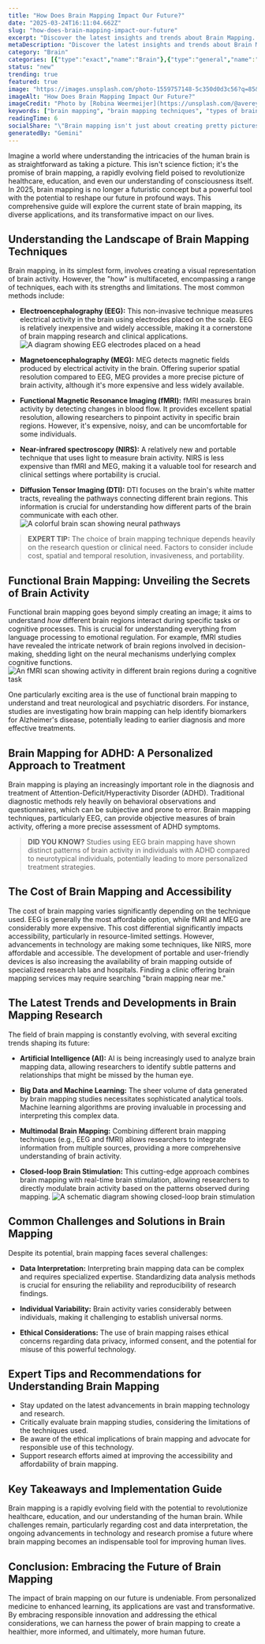 ```yaml
---
title: "How Does Brain Mapping Impact Our Future?"
date: "2025-03-24T16:11:04.662Z"
slug: "how-does-brain-mapping-impact-our-future"
excerpt: "Discover the latest insights and trends about Brain Mapping. This comprehensive guide covers everything you need to know about Brain Mapping in 2025."
metaDescription: "Discover the latest insights and trends about Brain Mapping. This comprehensive guide covers everything you need to know about Brain Mapping in 2025."
category: "Brain"
categories: [{"type":"exact","name":"Brain"},{"type":"general","name":"Medicine"},{"type":"medium","name":"Neurology"},{"type":"specific","name":"fMRI"},{"type":"niche","name":"Functional Connectivity"}]
status: "new"
trending: true
featured: true
image: "https://images.unsplash.com/photo-1559757148-5c350d0d3c56?q=85&w=1200&fit=max&fm=webp&auto=compress"
imageAlt: "How Does Brain Mapping Impact Our Future?"
imageCredit: "Photo by [Robina Weermeijer](https://unsplash.com/@averey) on Unsplash"
keywords: ["brain mapping", "brain mapping techniques", "types of brain mapping", "functional brain mapping", "brain mapping cost", "brain mapping near me", "EEG brain mapping", "brain mapping for ADHD", "benefits of brain mapping", "brain mapping research"]
readingTime: 6
socialShare: "\"Brain mapping isn't just about creating pretty pictures; it's about unlocking the secrets of consciousness and revolutionizing how we treat neurological disorders.\""
generatedBy: "Gemini"
---
```




Imagine a world where understanding the intricacies of the human brain is as straightforward as taking a picture.  This isn't science fiction; it's the promise of brain mapping, a rapidly evolving field poised to revolutionize healthcare, education, and even our understanding of consciousness itself. In 2025, brain mapping is no longer a futuristic concept but a powerful tool with the potential to reshape our future in profound ways. This comprehensive guide will explore the current state of brain mapping, its diverse applications, and its transformative impact on our lives.

## Understanding the Landscape of Brain Mapping Techniques

Brain mapping, in its simplest form, involves creating a visual representation of brain activity.  However, the "how" is multifaceted, encompassing a range of techniques, each with its strengths and limitations.  The most common methods include:

* **Electroencephalography (EEG):**  This non-invasive technique measures electrical activity in the brain using electrodes placed on the scalp.  EEG is relatively inexpensive and widely accessible, making it a cornerstone of brain mapping research and clinical applications. ![A diagram showing EEG electrodes placed on a head](https://images.unsplash.com/photo-1617791160536-598cf32026fb?q=85&w=1200&fit=max&fm=webp&auto=compress)

* **Magnetoencephalography (MEG):** MEG detects magnetic fields produced by electrical activity in the brain.  Offering superior spatial resolution compared to EEG, MEG provides a more precise picture of brain activity, although it's more expensive and less widely available.

* **Functional Magnetic Resonance Imaging (fMRI):** fMRI measures brain activity by detecting changes in blood flow.  It provides excellent spatial resolution, allowing researchers to pinpoint activity in specific brain regions. However, it's expensive, noisy, and can be uncomfortable for some individuals.

* **Near-infrared spectroscopy (NIRS):** A relatively new and portable technique that uses light to measure brain activity. NIRS is less expensive than fMRI and MEG, making it a valuable tool for research and clinical settings where portability is crucial.

* **Diffusion Tensor Imaging (DTI):** DTI focuses on the brain's white matter tracts, revealing the pathways connecting different brain regions.  This information is crucial for understanding how different parts of the brain communicate with each other. ![A colorful brain scan showing neural pathways](https://images.unsplash.com/photo-1453847668862-487637052f8a?q=85&w=1200&fit=max&fm=webp&auto=compress)

> **EXPERT TIP:** The choice of brain mapping technique depends heavily on the research question or clinical need. Factors to consider include cost, spatial and temporal resolution, invasiveness, and portability.

## Functional Brain Mapping: Unveiling the Secrets of Brain Activity

Functional brain mapping goes beyond simply creating an image; it aims to understand *how* different brain regions interact during specific tasks or cognitive processes.  This is crucial for understanding everything from language processing to emotional regulation.  For example, fMRI studies have revealed the intricate network of brain regions involved in decision-making, shedding light on the neural mechanisms underlying complex cognitive functions. ![An fMRI scan showing activity in different brain regions during a cognitive task](https://images.unsplash.com/photo-1559757148-5c350d0d3c56?q=85&w=1200&fit=max&fm=webp&auto=compress)

One particularly exciting area is the use of functional brain mapping to understand and treat neurological and psychiatric disorders.  For instance, studies are investigating how brain mapping can help identify biomarkers for Alzheimer's disease, potentially leading to earlier diagnosis and more effective treatments.

## Brain Mapping for ADHD: A Personalized Approach to Treatment

Brain mapping is playing an increasingly important role in the diagnosis and treatment of Attention-Deficit/Hyperactivity Disorder (ADHD).  Traditional diagnostic methods rely heavily on behavioral observations and questionnaires, which can be subjective and prone to error.  Brain mapping techniques, particularly EEG, can provide objective measures of brain activity, offering a more precise assessment of ADHD symptoms.

> **DID YOU KNOW?**  Studies using EEG brain mapping have shown distinct patterns of brain activity in individuals with ADHD compared to neurotypical individuals, potentially leading to more personalized treatment strategies.

## The Cost of Brain Mapping and Accessibility

The cost of brain mapping varies significantly depending on the technique used. EEG is generally the most affordable option, while fMRI and MEG are considerably more expensive.  This cost differential significantly impacts accessibility, particularly in resource-limited settings.  However, advancements in technology are making some techniques, like NIRS, more affordable and accessible.  The development of portable and user-friendly devices is also increasing the availability of brain mapping outside of specialized research labs and hospitals.  Finding a clinic offering brain mapping services may require searching "brain mapping near me."

## The Latest Trends and Developments in Brain Mapping Research

The field of brain mapping is constantly evolving, with several exciting trends shaping its future:

* **Artificial Intelligence (AI):** AI is being increasingly used to analyze brain mapping data, allowing researchers to identify subtle patterns and relationships that might be missed by the human eye.

* **Big Data and Machine Learning:**  The sheer volume of data generated by brain mapping studies necessitates sophisticated analytical tools.  Machine learning algorithms are proving invaluable in processing and interpreting this complex data.

* **Multimodal Brain Mapping:** Combining different brain mapping techniques (e.g., EEG and fMRI) allows researchers to integrate information from multiple sources, providing a more comprehensive understanding of brain activity.

* **Closed-loop Brain Stimulation:**  This cutting-edge approach combines brain mapping with real-time brain stimulation, allowing researchers to directly modulate brain activity based on the patterns observed during mapping. ![A schematic diagram showing closed-loop brain stimulation](https://images.unsplash.com/photo-1549925245-f20a1bac6454?q=85&w=1200&fit=max&fm=webp&auto=compress)

## Common Challenges and Solutions in Brain Mapping

Despite its potential, brain mapping faces several challenges:

* **Data Interpretation:**  Interpreting brain mapping data can be complex and requires specialized expertise.  Standardizing data analysis methods is crucial for ensuring the reliability and reproducibility of research findings.

* **Individual Variability:** Brain activity varies considerably between individuals, making it challenging to establish universal norms.

* **Ethical Considerations:**  The use of brain mapping raises ethical concerns regarding data privacy, informed consent, and the potential for misuse of this powerful technology.

## Expert Tips and Recommendations for Understanding Brain Mapping

* Stay updated on the latest advancements in brain mapping technology and research.
* Critically evaluate brain mapping studies, considering the limitations of the techniques used.
* Be aware of the ethical implications of brain mapping and advocate for responsible use of this technology.
* Support research efforts aimed at improving the accessibility and affordability of brain mapping.

## Key Takeaways and Implementation Guide

Brain mapping is a rapidly evolving field with the potential to revolutionize healthcare, education, and our understanding of the human brain. While challenges remain, particularly regarding cost and data interpretation, the ongoing advancements in technology and research promise a future where brain mapping becomes an indispensable tool for improving human lives.

## Conclusion: Embracing the Future of Brain Mapping

The impact of brain mapping on our future is undeniable.  From personalized medicine to enhanced learning, its applications are vast and transformative.  By embracing responsible innovation and addressing the ethical considerations, we can harness the power of brain mapping to create a healthier, more informed, and ultimately, more human future.

